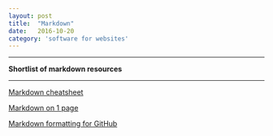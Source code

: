 ```yaml
---
layout: post
title:  "Markdown"
date:   2016-10-20
category: 'software for websites'
---
```



---

**Shortlist of markdown resources**

---




<a href="https://github.com/adam-p/markdown-here/wiki/Markdown-Cheatsheet#hr">Markdown cheatsheet</a>

<a href="http://packetlife.net/media/library/16/Markdown.pdf">Markdown on 1 page</a>

<a href="https://help.github.com/categories/writing-on-github/">Markdown formatting for GitHub</a>


